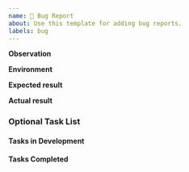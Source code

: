```yaml
---
name: 🐛 Bug Report
about: Use this template for adding bug reports.
labels: bug
---
```


**Observation**
<!--
A clear and concise description of what the bug is.
Include the way to reproduce the error, if known.
-->

**Environment**

**Expected result**

**Actual result**

### Optional Task List

#### Tasks in Development

#### Tasks Completed
